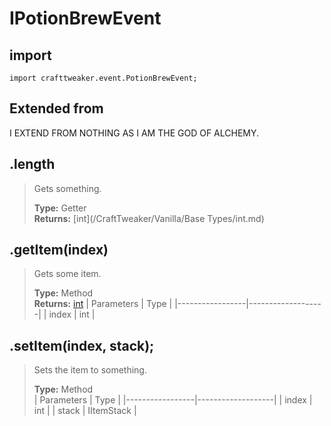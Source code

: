# IPotionBrewEvent

## import
`import crafttweaker.event.PotionBrewEvent;`

## Extended from
I EXTEND FROM NOTHING AS I AM THE GOD OF ALCHEMY.

## .length
> Gets something.
>
> **Type:** Getter  
> **Returns:** [int](/CraftTweaker/Vanilla/Base Types/int.md)

## .getItem(index)
> Gets some item.
>
> **Type:** Method  
> **Returns:** [int](/CraftTweaker/Vanilla/Items/IItemStack.md)
> | Parameters      | Type              |
> |-----------------|-------------------|
> | index           | int               |

## .setItem(index, stack);
> Sets the item to something.
>
> **Type:** Method  
> | Parameters      | Type              |
> |-----------------|-------------------|
> | index           | int               |
> | stack           | IItemStack        |
